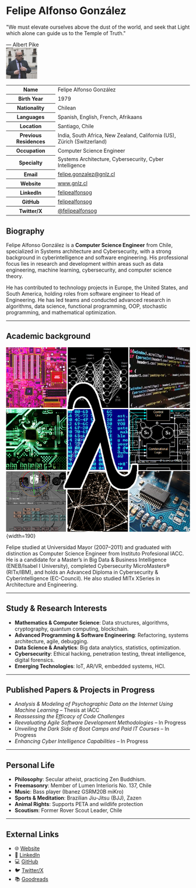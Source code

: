 # Felipe Alfonso González

<div class="quote">
  <p>"We must elevate ourselves above the dust of the world, and seek that Light which alone can guide us to the Temple of Truth."</p>
  <span>— Albert Pike</span>
</div>

<div class="infobox">
  <img src="images/Perpicfagv2.jpg" alt="Profile Picture" width="85">
  <table>
    <tr><th>Name</th><td>Felipe Alfonso González</td></tr>
    <tr><th>Birth Year</th><td>1979</td></tr>
    <tr><th>Nationality</th><td>Chilean</td></tr>
    <tr><th>Languages</th><td>Spanish, English, French, Afrikaans</td></tr>
    <tr><th>Location</th><td>Santiago, Chile</td></tr>
    <tr><th>Previous Residences</th><td>India, South Africa, New Zealand, California (US), Zürich (Switzerland)</td></tr>
    <tr><th>Occupation</th><td>Computer Science Engineer</td></tr>
    <tr><th>Specialty</th><td>Systems Architecture, Cybersecurity, Cyber Intelligence</td></tr>
    <tr><th>Email</th><td><a href="mailto:felipe.gonzalez@gnlz.cl">felipe.gonzalez@gnlz.cl</a></td></tr>
    <tr><th>Website</th><td><a href="https://www.gnlz.cl">www.gnlz.cl</a></td></tr>
    <tr><th>LinkedIn</th><td><a href="https://www.linkedin.com/in/felipealfonsog/">felipealfonsog</a></td></tr>
    <tr><th>GitHub</th><td><a href="https://github.com/felipealfonsog">felipealfonsog</a></td></tr>
    <tr><th>Twitter/X</th><td><a href="https://twitter.com/felipealfonsog">@felipealfonsog</a></td></tr>
  </table>
</div>

## Biography

Felipe Alfonso González is a **Computer Science Engineer** from Chile, specialized in Systems architecture and Cybersecurity, with a strong background in cyberintelligence and software engineering. His professional focus lies in research and development within areas such as data engineering, machine learning, cybersecurity, and computer science theory.

He has contributed to technology projects in Europe, the United States, and South America, holding roles from software engineer to Head of Engineering. He has led teams and conducted advanced research in algorithms, data science, functional programming, OOP, stochastic programming, and mathematical optimization.

---

## Academic background

![Informatik thumb](images/Informatik_thumb.png){width=190}

Felipe studied at Universidad Mayor (2007–2011) and graduated with distinction as Computer Science Engineer from Instituto Profesional IACC. He is a candidate for a Master’s in Big Data & Business Intelligence (ENEB/Isabel I University), completed Cybersecurity MicroMasters® (RITx/IBM), and holds an Advanced Diploma in Cybersecurity & Cyberintelligence (EC-Council). He also studied MITx XSeries in Architecture and Engineering.

---

## Study & Research Interests

- **Mathematics & Computer Science**: Data structures, algorithms, cryptography, quantum computing, blockchain.  
- **Advanced Programming & Software Engineering**: Refactoring, systems architecture, agile, debugging.  
- **Data Science & Analytics**: Big data analytics, statistics, optimization.  
- **Cybersecurity**: Ethical hacking, penetration testing, threat intelligence, digital forensics.  
- **Emerging Technologies**: IoT, AR/VR, embedded systems, HCI.  

---

## Published Papers & Projects in Progress

- *Analysis & Modeling of Psychographic Data on the Internet Using Machine Learning* – Thesis at IACC  
- *Reassessing the Efficacy of Code Challenges*  
- *Reevaluating Agile Software Development Methodologies* – In Progress  
- *Unveiling the Dark Side of Boot Camps and Paid IT Courses* – In Progress  
- *Enhancing Cyber Intelligence Capabilities* – In Progress  

---

## Personal Life

- **Philosophy**: Secular atheist, practicing Zen Buddhism.  
- **Freemasonry**: Member of Lumen Interioris No. 137, Chile  
- **Music**: Bass player (Ibanez GSRM20B miKro)  
- **Sports & Meditation**: Brazilian Jiu-Jitsu (BJJ), Zazen  
- **Animal Rights**: Supports PETA and wildlife protection  
- **Scoutism**: Former Rover Scout Leader, Chile  

---

## External Links

- 🌐 [Website](https://www.gnlz.cl)  
- 💼 [LinkedIn](https://www.linkedin.com/in/felipealfonsog/)  
- 💻 [GitHub](https://github.com/felipealfonsog)  
- 🐦 [Twitter/X](https://twitter.com/felipealfonsog/)  
- 📚 [Goodreads](https://www.goodreads.com)
